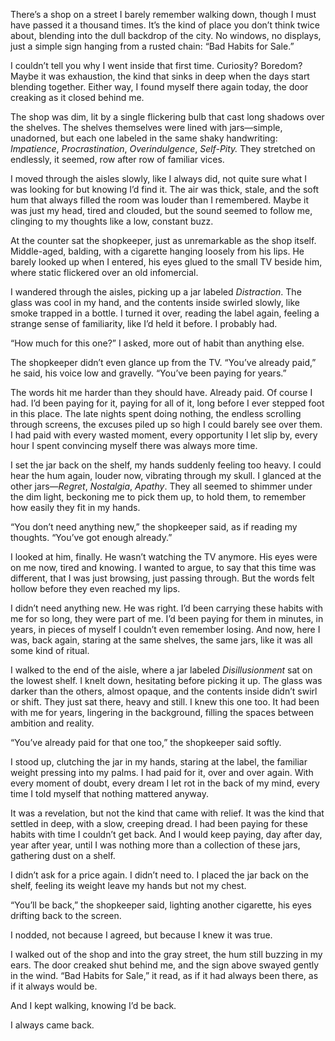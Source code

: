 There’s a shop on a street I barely remember walking down, though I must have passed it a thousand times. It’s the kind of place you don’t think twice about, blending into the dull backdrop of the city. No windows, no displays, just a simple sign hanging from a rusted chain: “Bad Habits for Sale.”

I couldn’t tell you why I went inside that first time. Curiosity? Boredom? Maybe it was exhaustion, the kind that sinks in deep when the days start blending together. Either way, I found myself there again today, the door creaking as it closed behind me.

The shop was dim, lit by a single flickering bulb that cast long shadows over the shelves. The shelves themselves were lined with jars—simple, unadorned, but each one labeled in the same shaky handwriting: *Impatience*, *Procrastination*, *Overindulgence*, *Self-Pity.* They stretched on endlessly, it seemed, row after row of familiar vices.

I moved through the aisles slowly, like I always did, not quite sure what I was looking for but knowing I’d find it. The air was thick, stale, and the soft hum that always filled the room was louder than I remembered. Maybe it was just my head, tired and clouded, but the sound seemed to follow me, clinging to my thoughts like a low, constant buzz.

At the counter sat the shopkeeper, just as unremarkable as the shop itself. Middle-aged, balding, with a cigarette hanging loosely from his lips. He barely looked up when I entered, his eyes glued to the small TV beside him, where static flickered over an old infomercial.

I wandered through the aisles, picking up a jar labeled *Distraction*. The glass was cool in my hand, and the contents inside swirled slowly, like smoke trapped in a bottle. I turned it over, reading the label again, feeling a strange sense of familiarity, like I’d held it before. I probably had.

“How much for this one?” I asked, more out of habit than anything else.

The shopkeeper didn’t even glance up from the TV. “You’ve already paid,” he said, his voice low and gravelly. “You’ve been paying for years.”

The words hit me harder than they should have. Already paid. Of course I had. I’d been paying for it, paying for all of it, long before I ever stepped foot in this place. The late nights spent doing nothing, the endless scrolling through screens, the excuses piled up so high I could barely see over them. I had paid with every wasted moment, every opportunity I let slip by, every hour I spent convincing myself there was always more time.

I set the jar back on the shelf, my hands suddenly feeling too heavy. I could hear the hum again, louder now, vibrating through my skull. I glanced at the other jars—*Regret*, *Nostalgia*, *Apathy*. They all seemed to shimmer under the dim light, beckoning me to pick them up, to hold them, to remember how easily they fit in my hands.

“You don’t need anything new,” the shopkeeper said, as if reading my thoughts. “You’ve got enough already.”

I looked at him, finally. He wasn’t watching the TV anymore. His eyes were on me now, tired and knowing. I wanted to argue, to say that this time was different, that I was just browsing, just passing through. But the words felt hollow before they even reached my lips.

I didn’t need anything new. He was right. I’d been carrying these habits with me for so long, they were part of me. I’d been paying for them in minutes, in years, in pieces of myself I couldn’t even remember losing. And now, here I was, back again, staring at the same shelves, the same jars, like it was all some kind of ritual.

I walked to the end of the aisle, where a jar labeled *Disillusionment* sat on the lowest shelf. I knelt down, hesitating before picking it up. The glass was darker than the others, almost opaque, and the contents inside didn’t swirl or shift. They just sat there, heavy and still. I knew this one too. It had been with me for years, lingering in the background, filling the spaces between ambition and reality.

“You’ve already paid for that one too,” the shopkeeper said softly.

I stood up, clutching the jar in my hands, staring at the label, the familiar weight pressing into my palms. I had paid for it, over and over again. With every moment of doubt, every dream I let rot in the back of my mind, every time I told myself that nothing mattered anyway.

It was a revelation, but not the kind that came with relief. It was the kind that settled in deep, with a slow, creeping dread. I had been paying for these habits with time I couldn’t get back. And I would keep paying, day after day, year after year, until I was nothing more than a collection of these jars, gathering dust on a shelf.

I didn’t ask for a price again. I didn’t need to. I placed the jar back on the shelf, feeling its weight leave my hands but not my chest.

“You’ll be back,” the shopkeeper said, lighting another cigarette, his eyes drifting back to the screen.

I nodded, not because I agreed, but because I knew it was true.

I walked out of the shop and into the gray street, the hum still buzzing in my ears. The door creaked shut behind me, and the sign above swayed gently in the wind. “Bad Habits for Sale,” it read, as if it had always been there, as if it always would be.

And I kept walking, knowing I’d be back.

I always came back.
